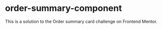 # order-summary-component
This is a solution to the Order summary card challenge on Frontend Mentor. 
